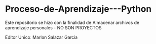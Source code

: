 # Proceso-de-Aprendizaje---Python
Este repositorio se hizo con la finalidad de Almacenar archivos de aprendizaje personales - NO SON PROYECTOS

Editor Unico: Marlon Salazar Garcia
